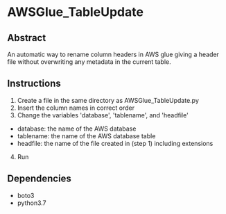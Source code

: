 # AWSGlue_TableUpdate

## Abstract
An automatic way to rename column headers in AWS glue giving a header file without overwriting any metadata in the current table.

## Instructions
1. Create a file in the same directory as AWSGlue_TableUpdate.py
2. Insert the column names in correct order
3. Change the variables 'database', 'tablename', and 'headfile' 
  - database: the name of the AWS database
  - tablename: the name of the AWS database table
  - headfile: the name of the file created in (step 1) including extensions
4. Run 

## Dependencies
- boto3
- python3.7
